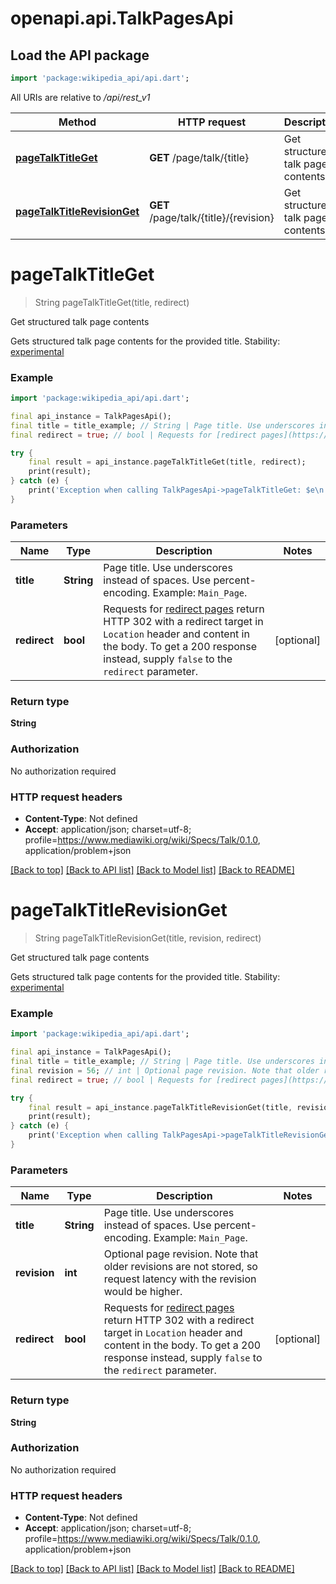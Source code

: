 # openapi.api.TalkPagesApi

## Load the API package
```dart
import 'package:wikipedia_api/api.dart';
```

All URIs are relative to */api/rest_v1*

Method | HTTP request | Description
------------- | ------------- | -------------
[**pageTalkTitleGet**](TalkPagesApi.md#pagetalktitleget) | **GET** /page/talk/{title} | Get structured talk page contents
[**pageTalkTitleRevisionGet**](TalkPagesApi.md#pagetalktitlerevisionget) | **GET** /page/talk/{title}/{revision} | Get structured talk page contents


# **pageTalkTitleGet**
> String pageTalkTitleGet(title, redirect)

Get structured talk page contents

Gets structured talk page contents for the provided title.  Stability: [experimental](https://www.mediawiki.org/wiki/Wikimedia_Product/Wikimedia_Product_Infrastructure_team/API_endpoint_stability_policy#Experimental) 

### Example
```dart
import 'package:wikipedia_api/api.dart';

final api_instance = TalkPagesApi();
final title = title_example; // String | Page title. Use underscores instead of spaces. Use percent-encoding. Example: `Main_Page`.
final redirect = true; // bool | Requests for [redirect pages](https://www.mediawiki.org/wiki/Help:Redirects) return HTTP 302 with a redirect target in `Location` header and content in the body. To get a 200 response instead, supply `false` to the `redirect` parameter. 

try {
    final result = api_instance.pageTalkTitleGet(title, redirect);
    print(result);
} catch (e) {
    print('Exception when calling TalkPagesApi->pageTalkTitleGet: $e\n');
}
```

### Parameters

Name | Type | Description  | Notes
------------- | ------------- | ------------- | -------------
 **title** | **String**| Page title. Use underscores instead of spaces. Use percent-encoding. Example: `Main_Page`. | 
 **redirect** | **bool**| Requests for [redirect pages](https://www.mediawiki.org/wiki/Help:Redirects) return HTTP 302 with a redirect target in `Location` header and content in the body. To get a 200 response instead, supply `false` to the `redirect` parameter.  | [optional] 

### Return type

**String**

### Authorization

No authorization required

### HTTP request headers

 - **Content-Type**: Not defined
 - **Accept**: application/json; charset=utf-8; profile=https://www.mediawiki.org/wiki/Specs/Talk/0.1.0, application/problem+json

[[Back to top]](#) [[Back to API list]](../README.md#documentation-for-api-endpoints) [[Back to Model list]](../README.md#documentation-for-models) [[Back to README]](../README.md)

# **pageTalkTitleRevisionGet**
> String pageTalkTitleRevisionGet(title, revision, redirect)

Get structured talk page contents

Gets structured talk page contents for the provided title.  Stability: [experimental](https://www.mediawiki.org/wiki/Wikimedia_Product/Wikimedia_Product_Infrastructure_team/API_endpoint_stability_policy#Experimental) 

### Example
```dart
import 'package:wikipedia_api/api.dart';

final api_instance = TalkPagesApi();
final title = title_example; // String | Page title. Use underscores instead of spaces. Use percent-encoding. Example: `Main_Page`.
final revision = 56; // int | Optional page revision. Note that older revisions are not stored, so request latency with the revision would be higher. 
final redirect = true; // bool | Requests for [redirect pages](https://www.mediawiki.org/wiki/Help:Redirects) return HTTP 302 with a redirect target in `Location` header and content in the body. To get a 200 response instead, supply `false` to the `redirect` parameter. 

try {
    final result = api_instance.pageTalkTitleRevisionGet(title, revision, redirect);
    print(result);
} catch (e) {
    print('Exception when calling TalkPagesApi->pageTalkTitleRevisionGet: $e\n');
}
```

### Parameters

Name | Type | Description  | Notes
------------- | ------------- | ------------- | -------------
 **title** | **String**| Page title. Use underscores instead of spaces. Use percent-encoding. Example: `Main_Page`. | 
 **revision** | **int**| Optional page revision. Note that older revisions are not stored, so request latency with the revision would be higher.  | 
 **redirect** | **bool**| Requests for [redirect pages](https://www.mediawiki.org/wiki/Help:Redirects) return HTTP 302 with a redirect target in `Location` header and content in the body. To get a 200 response instead, supply `false` to the `redirect` parameter.  | [optional] 

### Return type

**String**

### Authorization

No authorization required

### HTTP request headers

 - **Content-Type**: Not defined
 - **Accept**: application/json; charset=utf-8; profile=https://www.mediawiki.org/wiki/Specs/Talk/0.1.0, application/problem+json

[[Back to top]](#) [[Back to API list]](../README.md#documentation-for-api-endpoints) [[Back to Model list]](../README.md#documentation-for-models) [[Back to README]](../README.md)

